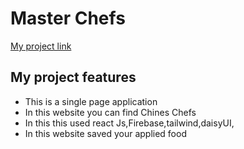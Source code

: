 # Master Chefs
[My project link](https://master-chefs-38977.web.app/ "Named link title")

## My project features ##
* This is a single page application 
* In this website you can find Chines Chefs
* In this this used react Js,Firebase,tailwind,daisyUI,
* In this website saved your applied food
